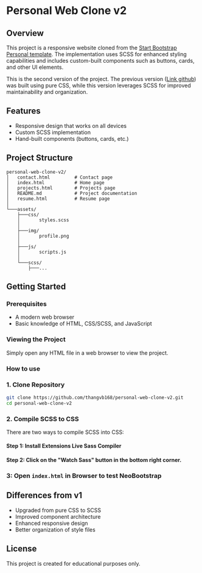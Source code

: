 # Personal Web Clone v2

## Overview
This project is a responsive website cloned from the [Start Bootstrap Personal template](https://startbootstrap.com/previews/personal). The implementation uses SCSS for enhanced styling capabilities and includes custom-built components such as buttons, cards, and other UI elements.

This is the second version of the project. The previous version ([Link github](https://github.com/thangvb168/personal-web-clone)) was built using pure CSS, while this version leverages SCSS for improved maintainability and organization.

## Features
- Responsive design that works on all devices
- Custom SCSS implementation
- Hand-built components (buttons, cards, etc.)

## Project Structure
```
personal-web-clone-v2/
│   contact.html         # Contact page
│   index.html           # Home page
│   projects.html        # Projects page
│   README.md            # Project documentation
│   resume.html          # Resume page
│
└───assets/
    ├───css/
    │       styles.scss
    │
    ├───img/
    │       profile.png
    │
    ├───js/
    │       scripts.js
    │
    └───scss/
        ├───...
```
## Getting Started

### Prerequisites
- A modern web browser
- Basic knowledge of HTML, CSS/SCSS, and JavaScript

### Viewing the Project
Simply open any HTML file in a web browser to view the project.

### How to use

### 1. Clone Repository
```sh
git clone https://github.com/thangvb168/personal-web-clone-v2.git
cd personal-web-clone-v2
```

### 2. Compile SCSS to CSS
There are two ways to compile SCSS into CSS:

#### Step 1: Install Extensions Live Sass Compiler

#### Step 2: Click on the "Watch Sass" button in the bottom right corner.

### 3: Open `index.html` in Browser to test NeoBootstrap

## Differences from v1
- Upgraded from pure CSS to SCSS
- Improved component architecture
- Enhanced responsive design
- Better organization of style files

## License
This project is created for educational purposes only.